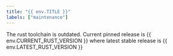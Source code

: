 ```yaml
---
title: "{{ env.TITLE }}"
labels: ["maintenance"]
---
```


The rust toolchain is outdated. Current pinned release is {{ env.CURRENT_RUST_VERSION }} where latest stable release is {{ env.LATEST_RUST_VERSION }}